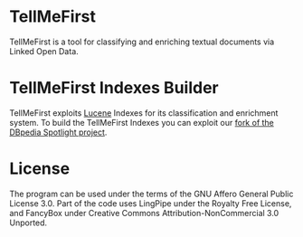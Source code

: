 TellMeFirst
===========

TellMeFirst is a tool for classifying and enriching textual documents via Linked Open Data.

TellMeFirst Indexes Builder
===========================
TellMeFirst exploits [Lucene](http://lucene.apache.org/core/) Indexes for its classification and enrichment system. To build the TellMeFirst Indexes you can exploit our [fork of the DBpedia Spotlight project](https://github.com/TellMeFirst/dbpedia-spotlight/tree/tellmefirst).

License
=======
The program can be used under the terms of the GNU Affero General Public License 3.0. Part of the code uses LingPipe under the Royalty Free License, and FancyBox under Creative Commons Attribution-NonCommercial 3.0 Unported.
